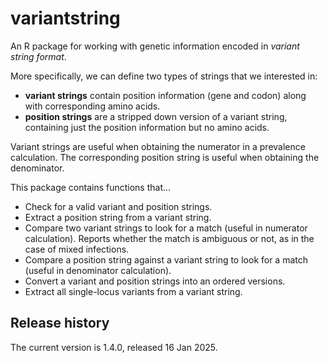 
# variantstring

An R package for working with genetic information encoded in *variant string format*.

More specifically, we can define two types of strings that we interested in:

- **variant strings** contain position information (gene and codon) along with corresponding amino acids.
- **position strings** are a stripped down version of a variant string, containing just the position information but no amino acids.

Variant strings are useful when obtaining the numerator in a prevalence calculation. The corresponding position string is useful when obtaining the denominator.

This package contains functions that...

- Check for a valid variant and position strings.
- Extract a position string from a variant string.
- Compare two variant strings to look for a match (useful in numerator calculation). Reports whether the match is ambiguous or not, as in the case of mixed infections.
- Compare a position string against a variant string to look for a match (useful in denominator calculation).
- Convert a variant and position strings into an ordered versions.
- Extract all single-locus variants from a variant string.

## Release history

The current version is 1.4.0, released 16 Jan 2025.
